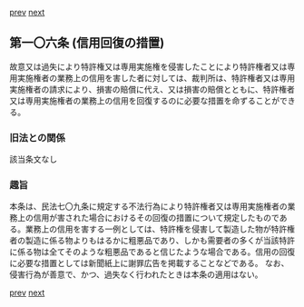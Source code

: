 [prev](/specific\markdowns\特許法\154_Mp-Ch_4-Se_2-At_105_7.md)
[next](/specific\markdowns\特許法\156_Mp-Ch_4-Se_3-At_107.md)
## 第一〇六条 (信用回復の措置)
故意又は過失により特許権又は専用実施権を侵害したことにより特許権者又は専用実施権者の業務上の信用を害した者に対しては、裁判所は、特許権者又は専用実施権者の請求により、損害の賠償に代え、又は損害の賠償とともに、特許権者又は専用実施権者の業務上の信用を回復するのに必要な措置を命ずることができる。

### 旧法との関係
該当条文なし

### 趣旨
本条は、民法七〇九条に規定する不法行為により特許権者又は専用実施権者の業務上の信用が害された場合におけるその回復の措置について規定したものである。業務上の信用を害する一例としては、特許権を侵害して製造した物が特許権者の製造に係る物よりもはるかに粗悪品であり、しかも需要者の多くが当該特許に係る物は全てそのような粗悪品であると信じたような場合である。信用の回復に必要な措置としては新聞紙上に謝罪広告を掲載することなどである。
なお、侵害行為が善意で、かつ、過失なく行われたときは本条の適用はない。

[prev](/specific\markdowns\特許法\154_Mp-Ch_4-Se_2-At_105_7.md)
[next](/specific\markdowns\特許法\156_Mp-Ch_4-Se_3-At_107.md)